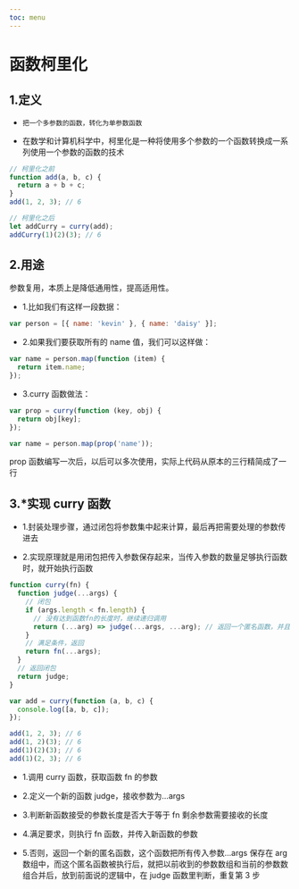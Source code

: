 ```yaml
---
toc: menu
---
```


# 函数柯里化

## 1.定义

- `把一个多参数的函数，转化为单参数函数`

- 在数学和计算机科学中，柯里化是一种将使用多个参数的一个函数转换成一系列使用一个参数的函数的技术

```js
// 柯里化之前
function add(a, b, c) {
  return a + b + c;
}
add(1, 2, 3); // 6

// 柯里化之后
let addCurry = curry(add);
addCurry(1)(2)(3); // 6
```

## 2.用途

参数复用，本质上是降低通用性，提高适用性。

- 1.比如我们有这样一段数据：

```js
var person = [{ name: 'kevin' }, { name: 'daisy' }];
```

- 2.如果我们要获取所有的 name 值，我们可以这样做：

```js
var name = person.map(function (item) {
  return item.name;
});
```

- 3.curry 函数做法：

```js
var prop = curry(function (key, obj) {
  return obj[key];
});

var name = person.map(prop('name'));
```

prop 函数编写一次后，以后可以多次使用，实际上代码从原本的三行精简成了一行

## 3.\*实现 curry 函数

- 1.封装处理步骤，通过闭包将参数集中起来计算，最后再把需要处理的参数传进去

- 2.实现原理就是用闭包把传入参数保存起来，当传入参数的数量足够执行函数时，就开始执行函数

```js
function curry(fn) {
  function judge(...args) {
    // 闭包
    if (args.length < fn.length) {
      // 没有达到函数fn的长度时，继续递归调用
      return (...arg) => judge(...args, ...arg); // 返回一个匿名函数，并且把之前的参数也传入
    }
    // 满足条件，返回
    return fn(...args);
  }
  // 返回闭包
  return judge;
}

var add = curry(function (a, b, c) {
  console.log([a, b, c]);
});

add(1, 2, 3); // 6
add(1, 2)(3); // 6
add(1)(2)(3); // 6
add(1)(2, 3); // 6
```

- 1.调用 curry 函数，获取函数 fn 的参数

- 2.定义一个新的函数 judge，接收参数为...args

- 3.判断新函数接受的参数长度是否大于等于 fn 剩余参数需要接收的长度

- 4.满足要求，则执行 fn 函数，并传入新函数的参数

- 5.否则，返回一个新的匿名函数，这个函数把所有传入参数...args 保存在 arg 数组中，而这个匿名函数被执行后，就把以前收到的参数数组和当前的参数数组合并后，放到前面说的逻辑中，在 judge 函数里判断，重复第 3 步
